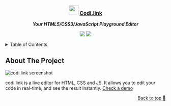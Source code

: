 <div align="center">

  ### <img src="https://raw.githubusercontent.com/midudev/codi.link/main/assets/favicon.ico" height="30px"/> [Codi.link](https://codi.link)
  
  ***Your HTML5/CSS3/JavaScript Playground Editor***
</div>

<div align="center">

![](https://img.shields.io/badge/Contributions-Welcome-brightgreen.svg)
![](https://img.shields.io/badge/Maintained%3F-Yes-brightgreen.svg)

</div>

<!-- TABLE OF CONTENTS -->

<details>
  <summary>Table of Contents</summary>
  <ol>
    <li>
      <a href="#about-the-project">About The Project</a>
    </li>
  </ol>
</details>

## About The Project

![codi.link screenshot](https://github.com/TathataHY/codi.link/assets/86846618/bdeb108a-b543-41a8-9b29-072f07087c96)


codi.link is a live editor for HTML, CSS and JS. It allows you to edit your code in real-time, and see the result instantly. [Check a demo](https://codi.link/PGRpdj4KICA8YnV0dG9uPvCfpbMgQ2xpY2sgbWUgWUFZITwvYnV0dG9uPgo8L2Rpdj4=%7CYnV0dG9uIHsKICBmb250LXNpemU6IDQ4cHg7CiAgYm9yZGVyOiAxcHggc29saWQgIzA5ZjsKICBiYWNrZ3JvdW5kOiAjZmZmOwogIGNvbG9yOiAjMzMzOwogIHBhZGRpbmc6IDRweCAxNnB4OwogIGN1cnNvcjogcG9pbnRlcjsKICBib3JkZXItcmFkaXVzOiA5OTk5cHg7Cn0KCmJvZHkgewogIGRpc3BsYXk6IGdyaWQ7CiAgcGxhY2UtY29udGVudDogY2VudGVyOwogIGhlaWdodDogMTAwdmg7Cn0=%7CaW1wb3J0IENhbnZhc0NvbmZldHRpIGZyb20gJ2h0dHBzOi8vY2RuLnNreXBhY2suZGV2L2NhbnZhcy1jb25mZXR0aSc7Cgpkb2N1bWVudC5xdWVyeVNlbGVjdG9yKCdidXR0b24nKS5hZGRFdmVudExpc3RlbmVyKCdjbGljaycsICgpID0+IHsKICBDYW52YXNDb25mZXR0aSgpCn0p)

<p align="right"><a href="#top">Back to top 🔼</a></p>
